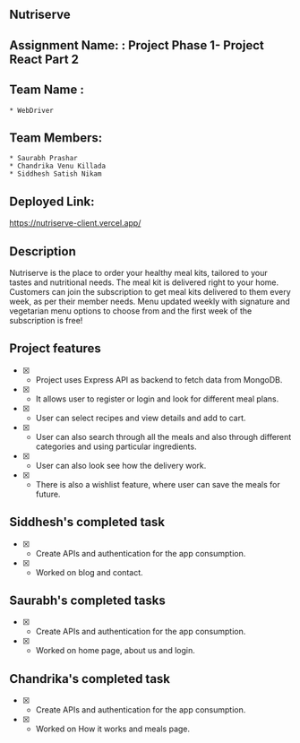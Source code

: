 ## Nutriserve

## Assignment Name: : Project Phase 1- Project React Part 2

## Team Name :
	* WebDriver

## Team Members:

    * Saurabh Prashar
    * Chandrika Venu Killada
    * Siddhesh Satish Nikam

## Deployed Link: 
https://nutriserve-client.vercel.app/
   
## Description

Nutriserve is the place to order your healthy meal kits, tailored to your tastes and nutritional needs. The meal kit is delivered right to your home. Customers can join the subscription to get meal kits delivered to them every week, as per their member needs. Menu updated weekly with signature and vegetarian menu options to choose from and the first week of the subscription is free!

## Project features
- [x] - Project uses Express API as backend to fetch data from MongoDB.
- [x] - It allows user to register or login and look for different meal plans.
- [x] - User can select recipes and view details and add to cart.
- [x] - User can also search through all the meals and also through different categories and using particular ingredients.
- [x] - User can also look see how the delivery work.
- [x] - There is also a wishlist feature, where user can save the meals for future.

## Siddhesh's completed task

- [x] - Create APIs and authentication for the app consumption.
- [x] - Worked on blog and contact.
      
## Saurabh's completed tasks

- [x] - Create APIs and authentication for the app consumption.
- [x] - Worked on home page, about us and login.

## Chandrika's completed task

- [x] - Create APIs and authentication for the app consumption.
- [x] - Worked on How it works and meals page.


